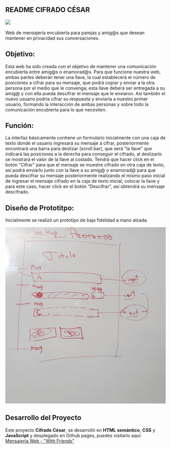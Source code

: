## README CIFRADO CÉSAR

  <img src= https://img.shields.io/badge/:badgeContent>


Web de mensajería encubierta para parejas y amig@s que desean mantener en privacidad sus conversaciones. 

## Objetivo:

Esta web ha sido creada con el objetivo de mantener una comunicación encubierta entre amig@s o enamorad@s.
Para que funcione nuestra web, ambas partes deberán tener una llave, la cual establecerá el número de posiciones a cifrar para su mensaje, que podrá copiar y enviar a la otra persona por el medio que le convenga; esta llave deberá ser entregada a su amig@ y con ella pueda descifrar el mensaje que le enviaron. Así también el nuevo usuario podría cifrar su respuesta y enviarla a nuestro primer usuario, formando la interacción de ambas personas y sobre todo la comunicación encubierta para lo que necesiten.

## Función:

La interfaz básicamente contiene un formulario inicialmente con una caja de texto donde el usuario ingresará su mensaje a cifrar, posteriormente encontrará una barra para deslizar (scroll bar), que será "la llave" que indicará las posiciones a la derecha para conseguir el cifrado, al deslizarlo se mostrará el valor de la llave al costado. Tendrá que hacer click en el botón "Cifrar" para que el mensaje se muestre cifrado en otra caja de texto, así podrá enviarlo junto con la llave a su amig@ o enamorad@ para que pueda descifrar su mensaje posteriormente realizando el mismo paso inicial de ingresar el mensaje cifrado en la caja de texto inicial, colocar la llave y para este caso, hacer click en el botón "Descifrar", así obtendrá su mensaje descifrado.

## Diseño de Prototitpo:

Inicialmente se realizó un prototipo de baja fidelidad a mano alzada.

![Alt text](<src/Imagenes/Prototipo baja fidelidad.jpeg>)

## Desarrollo del Proyecto

Este proyecto **Cifrado César**, se desarrolló en **HTML semántico**, **CSS** y **JavaScript** y desplegado en Github pages, puedes visitarlo aquí: [Mensajería Web - "With Friends"](https://nellycn.github.io/DEV003-cipher-main/src/)

